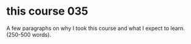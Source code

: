 # this course 035

A few paragraphs on
why I took this course
and what I expect to learn.
(250-500 words).


